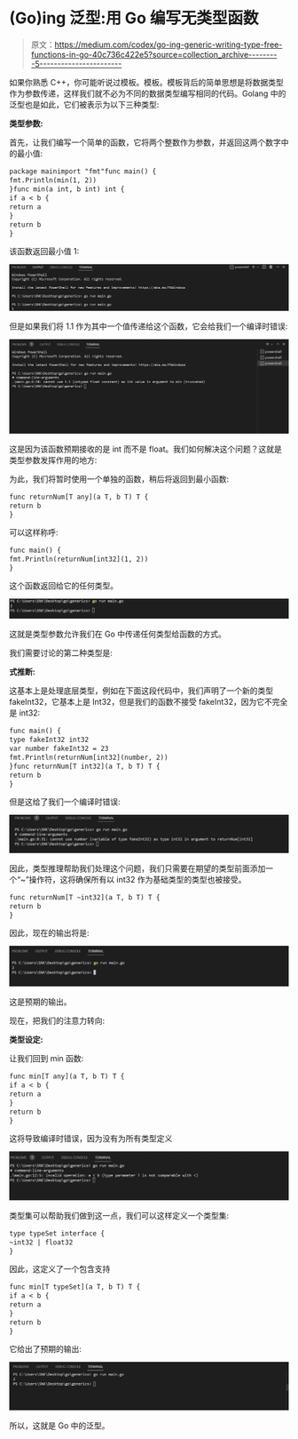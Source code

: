 # (Go)ing 泛型:用 Go 编写无类型函数

> 原文：<https://medium.com/codex/go-ing-generic-writing-type-free-functions-in-go-40c736c422e5?source=collection_archive---------5----------------------->

如果你熟悉 C++，你可能听说过模板。模板。模板背后的简单思想是将数据类型作为参数传递，这样我们就不必为不同的数据类型编写相同的代码。Golang 中的泛型也是如此，它们被表示为以下三种类型:

**类型参数:**

首先，让我们编写一个简单的函数，它将两个整数作为参数，并返回这两个数字中的最小值:

```
package mainimport "fmt"func main() {
fmt.Println(min(1, 2))
}func min(a int, b int) int {
if a < b {
return a
}
return b
}
```

该函数返回最小值 1:

![](img/6f25c6fa49fd026afae2c62264c397bb.png)

但是如果我们将 1.1 作为其中一个值传递给这个函数，它会给我们一个编译时错误:

![](img/4946c0177646eff6fa866dd41cfa64ee.png)

这是因为该函数预期接收的是 int 而不是 float。我们如何解决这个问题？这就是类型参数发挥作用的地方:

为此，我们将暂时使用一个单独的函数，稍后将返回到最小函数:

```
func returnNum[T any](a T, b T) T {
return b
}
```

可以这样称呼:

```
func main() {
fmt.Println(returnNum[int32](1, 2))
}
```

这个函数返回给它的任何类型。

![](img/1918eb13926ea6b77e8c309ae0dfe315.png)

这就是类型参数允许我们在 Go 中传递任何类型给函数的方式。

我们需要讨论的第二种类型是:

**式推断:**

这基本上是处理底层类型，例如在下面这段代码中，我们声明了一个新的类型 fakeInt32，它基本上是 Int32，但是我们的函数不接受 fakeInt32，因为它不完全是 int32:

```
func main() {
type fakeInt32 int32
var number fakeInt32 = 23
fmt.Println(returnNum[int32](number, 2))
}func returnNum[T int32](a T, b T) T {
return b
}
```

但是这给了我们一个编译时错误:

![](img/79c874283fd1be24a6b24622a1729c6a.png)

因此，类型推理帮助我们处理这个问题，我们只需要在期望的类型前面添加一个“~”操作符，这将确保所有以 int32 作为基础类型的类型也被接受。

```
func returnNum[T ~int32](a T, b T) T {
return b
}
```

因此，现在的输出将是:

![](img/557cabfbb8ffc88d7773f0f547be4113.png)

这是预期的输出。

现在，把我们的注意力转向:

**类型设定:**

让我们回到 min 函数:

```
func min[T any](a T, b T) T {
if a < b {
return a
}
return b
}
```

这将导致编译时错误，因为没有为所有类型定义

![](img/7d6f661a8259c904995cf33ba0198c8a.png)

类型集可以帮助我们做到这一点，我们可以这样定义一个类型集:

```
type typeSet interface {
~int32 | float32
}
```

因此，这定义了一个包含支持

```
func min[T typeSet](a T, b T) T {
if a < b {
return a
}
return b
}
```

它给出了预期的输出:

![](img/d6b589c9732be5f1f75ecae730597aaf.png)

所以，这就是 Go 中的泛型。